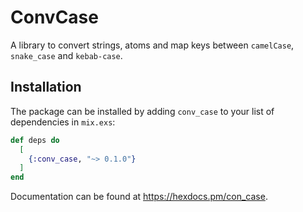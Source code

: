 # ConvCase

A library to convert strings, atoms and map keys between `camelCase`,
`snake_case` and `kebab-case`.

## Installation

The package can be installed by adding `conv_case` to your list of dependencies
in `mix.exs`:

```elixir
def deps do
  [
    {:conv_case, "~> 0.1.0"}
  ]
end
```

Documentation can be found at https://hexdocs.pm/con_case.
